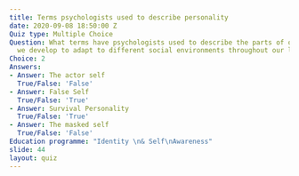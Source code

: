 ```yaml
---
title: Terms psychologists used to describe personality
date: 2020-09-08 18:50:00 Z
Quiz type: Multiple Choice
Question: What terms have psychologists used to describe the parts of our personality
  we develop to adapt to different social environments throughout our lives?
Choice: 2
Answers:
- Answer: The actor self
  True/False: 'False'
- Answer: False Self
  True/False: 'True'
- Answer: Survival Personality
  True/False: 'True'
- Answer: The masked self
  True/False: 'False'
Education programme: "Identity \n& Self\nAwareness"
slide: 44
layout: quiz
---
```

